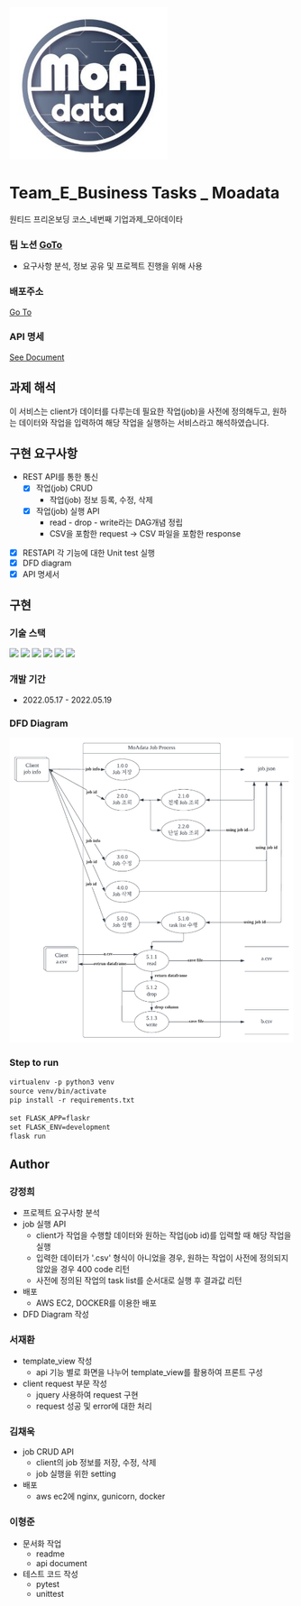 <img src="./source/logo.jpg" alt="logo">

# Team_E_Business Tasks _ Moadata
원티드 프리온보딩 코스_네번째 기업과제_모아데이타

### 팀 노션 [GoTo](https://www.notion.so/Moadata-71d8398156a349cf9af67421970f3cfb)
- 요구사항 분석, 정보 공유 및 프로젝트 진행을 위해 사용

### 배포주소
[Go To](http://52.78.203.26/client/)

### API 명세
[See Document](https://documenter.getpostman.com/view/16970494/UyxkmRe6)

## 과제 해석
이 서비스는 client가 데이터를 다루는데 필요한 작업(job)을 사전에 정의해두고, 원하는 데이터와 작업을 입력하여 해당 작업을 실행하는 서비스라고 해석하였습니다.

## 구현 요구사항
- REST API를 통한 통신
    - [x] 작업(job) CRUD
        - 작업(job) 정보 등록, 수정, 삭제
    - [x] 작업(job) 실행 API
        - read - drop - write라는 DAG개념 정립
        - CSV을 포함한 request ->  CSV 파일을 포함한 response

- [x] RESTAPI 각 기능에 대한 Unit test 실행
- [x] DFD diagram
- [x] API 명세서

## 구현

### 기술 스택
<img src="https://img.shields.io/badge/Python-3776AB?style=flat-square&logo=Python&logoColor=white"/>  <img src="https://img.shields.io/badge/flask-000000?style=flat-square&logo=flask&logoColor=white"> <img src="https://img.shields.io/badge/PyCharm-000000?style=flat-square&logo=PyCharm&logoColor=white"/> <img src="https://img.shields.io/badge/VSCode-007ACC?style=flat-square&logo=Visual Studio Code&logoColor=white"/> <img src="https://img.shields.io/badge/AWS EC2-232F3E?style=flat-square&logo=Amazon AWS&logoColor=white"/>
<img src="https://img.shields.io/badge/Docker-2496ED?style=flat-square&logo=Docker&logoColor=white"/>

### 개발 기간
- 2022.05.17 - 2022.05.19

### DFD Diagram
<img src="./source/moadata_dfd.png" alt="dfd">

### Step to run
~~~
virtualenv -p python3 venv
source venv/bin/activate
pip install -r requirements.txt

set FLASK_APP=flaskr
set FLASK_ENV=development
flask run
~~~

## Author
### 강정희
- 프로젝트 요구사항 분석
- job 실행 API
    - client가 작업을 수행할 데이터와 원하는 작업(job id)를 입력할 때 해당 작업을 실행
    - 입력한 데이터가 '.csv' 형식이 아니었을 경우, 원하는 작업이 사전에 정의되지 않았을 경우 400 code 리턴
    - 사전에 정의된 작업의 task list를 순서대로 실행 후 결과값 리턴
- 배포
    - AWS EC2, DOCKER를 이용한 배포
- DFD Diagram 작성

### 서재환
- template_view 작성
    - api 기능 별로 화면을 나누어 template_view를 활용하여 프론트 구성
- client request 부문 작성
   - jquery 사용하여 request 구현
   - request 성공 및 error에 대한 처리
### 김채욱
- job CRUD API
    - client의 job 정보를 저장, 수정, 삭제
    - job 실행을 위한 setting
- 배포
    - aws ec2에 nginx, gunicorn, docker
### 이형준
- 문서화 작업
  - readme
  - api document
- 테스트 코드 작성
  - pytest
  - unittest